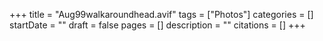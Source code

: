 +++
title = "Aug99walkaroundhead.avif"
tags = ["Photos"]
categories = []
startDate = ""
draft = false
pages = []
description = ""
citations = []
+++
